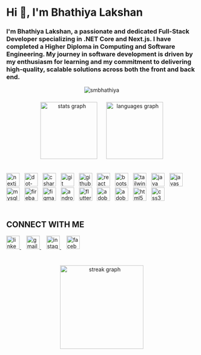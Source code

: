 # Hi 👋, I'm Bhathiya Lakshan

### I'm Bhathiya Lakshan, a passionate and dedicated Full-Stack Developer specializing in .NET Core and Next.js. I have completed a Higher Diploma in Computing and Software Engineering. My journey in software development is driven by my enthusiasm for learning and my commitment to delivering high-quality, scalable solutions across both the front and back end.

<p align="center">
  <img src="https://komarev.com/ghpvc/?username=smbhathiya&label=Profile%20views&color=0e75b6&style=flat" alt="smbhathiya" />
</p>

###

<div align="center">
  <img src="https://github-readme-stats.vercel.app/api?username=smbhathiya&hide_title=false&hide_rank=false&show_icons=true&include_all_commits=true&count_private=true&disable_animations=false&theme=dracula&locale=en&hide_border=false" height="150" alt="stats graph"  /> &nbsp;&nbsp;&nbsp;&nbsp;
  <img src="https://github-readme-stats.vercel.app/api/top-langs?username=smbhathiya&locale=en&hide_title=false&layout=compact&card_width=320&langs_count=5&theme=dracula&hide_border=false" height="150" alt="languages graph"  />
</div>
</br></br>

<div align="left">
  <img src="https://skillicons.dev/icons?i=nextjs" height="35" alt="nextjs logo"  />
  <img width="5" />
  <img src="https://skillicons.dev/icons?i=dotnet" height="35" alt="dot-net logo"  />
  <img width="5" />
  <img src="https://skillicons.dev/icons?i=cs" height="35" alt="csharp logo"  />
  <img width="5" />
  <img src="https://skillicons.dev/icons?i=git" height="35" alt="git logo"  />
  <img width="5" />
  <img src="https://skillicons.dev/icons?i=github" height="35" alt="github logo"  />
  <img width="5" />
  <img src="https://skillicons.dev/icons?i=react" height="35" alt="react logo"  />
  <img width="5" />
  <img src="https://skillicons.dev/icons?i=bootstrap" height="35" alt="bootstrap logo"  />
  <img width="5" />
  <img src="https://skillicons.dev/icons?i=tailwind" height="35" alt="tailwindcss logo"  />
  <img width="5" />
  <img src="https://skillicons.dev/icons?i=java" height="35" alt="java logo"  />
  <img width="5" />
  <img src="https://skillicons.dev/icons?i=js" height="35" alt="javascript logo"  />
  <img width="5" />
  <img src="https://skillicons.dev/icons?i=mysql" height="35" alt="mysql logo"  />
  <img width="5" />
  <img src="https://skillicons.dev/icons?i=firebase" height="35" alt="firebase logo"  />
  <img width="5" />
  <img src="https://skillicons.dev/icons?i=figma" height="35" alt="figma logo"  />
  <img width="5" />
  <img src="https://skillicons.dev/icons?i=androidstudio" height="35" alt="androidstudio logo"  />
  <img width="5" />
  <img src="https://skillicons.dev/icons?i=flutter" height="35" alt="flutter logo"  />
  <img width="5" />
  <img src="https://skillicons.dev/icons?i=ps" height="35" alt="adobephotoshop logo"  />
  <img width="5" />
  <img src="https://skillicons.dev/icons?i=ai" height="35" alt="adobeillustrator logo"  />
  <img width="5" />
  <img src="https://skillicons.dev/icons?i=html" height="35" alt="html5 logo"  />
  <img width="5" />
  <img src="https://skillicons.dev/icons?i=css" height="35" alt="css3 logo"  />
</div>
</br>

## CONNECT WITH ME

<div align="left">
  <a href="https://www.linkedin.com/in/bhathiya-lakshan-91579722a/" target="_blank">
    <img src="https://img.shields.io/static/v1?message=LinkedIn&logo=linkedin&label=&color=0077B5&logoColor=white&labelColor=&style=for-the-badge" height="35" alt="linkedin logo" />
  </a><img width="10" />
  <a href="mailto:smbhathiya@gmail.com" target="_blank"> 
    <img src="https://img.shields.io/static/v1?message=Gmail&logo=gmail&label=&color=D14836&logoColor=white&labelColor=&style=for-the-badge" height="35" alt="gmail logo" />
  </a><img width="10" />
  <a href="https://instagram.com/bhathiya_lakshan" target="_blank">
    <img src="https://img.shields.io/static/v1?message=Instagram&logo=instagram&label=&color=E4405F&logoColor=white&labelColor=&style=for-the-badge" height="35" alt="instagram logo" />
  </a><img width="10" />
  <a href="https://www.facebook.com/smbhathiya" target="_blank">
    <img src="https://img.shields.io/static/v1?message=Facebook&logo=facebook&label=&color=1877F2&logoColor=white&labelColor=&style=for-the-badge" height="35" alt="facebook logo" />
  </a>
</div>
</br>

###


<div align="center">
  <img src="https://streak-stats.demolab.com?user=smbhathiya&locale=en&mode=daily&theme=dracula&hide_border=false&border_radius=5&order=3" height="220" alt="streak graph"  />
</div>

###

